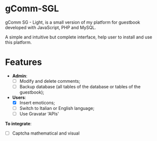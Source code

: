 gComm-SGL
================

gComm SG - Light, is a small version of my platform for guestbook developed with JavaScript, PHP and MySQL.

A simple and intuitive but complete interface, help user to install and use this platform.

Features
===============

-	**Admin**:
	- [ ] Modify and delete comments;
	- [ ] Backup database (all tables of the database or tables of the guestbook);

-	**Users**:
	- [x] Insert emoticons;
	- [ ] Switch to Italian or English language;
	- [ ] Use Gravatar 'APIs'

**To integrate**:
- [ ] Captcha mathematical and visual
